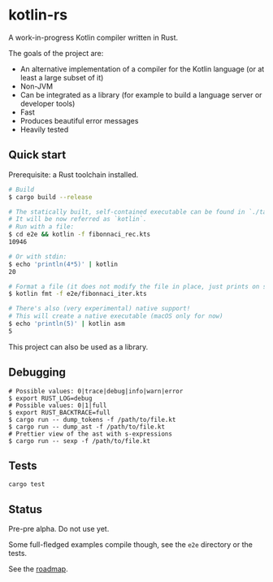 # kotlin-rs
A work-in-progress Kotlin compiler written in Rust.

The goals of the project are:

- An alternative implementation of a compiler for the Kotlin language (or at least a large subset of it)
- Non-JVM
- Can be integrated as a library (for example to build a language server or developer tools)
- Fast 
- Produces beautiful error messages
- Heavily tested

## Quick start
Prerequisite: a Rust toolchain installed.

```sh
# Build
$ cargo build --release

# The statically built, self-contained executable can be found in `./target/release/kotlin`.
# It will be now referred as `kotlin`.
# Run with a file:
$ cd e2e && kotlin -f fibonnaci_rec.kts
10946

# Or with stdin:
$ echo 'println(4*5)' | kotlin
20

# Format a file (it does not modify the file in place, just prints on stdout):
$ kotlin fmt -f e2e/fibonnaci_iter.kts

# There's also (very experimental) native support!
# This will create a native executable (macOS only for now)
$ echo 'println(5)' | kotlin asm
5

```

This project can also be used as a library.

## Debugging

```
# Possible values: 0|trace|debug|info|warn|error
$ export RUST_LOG=debug
# Possible values: 0|1|full
$ export RUST_BACKTRACE=full
$ cargo run -- dump_tokens -f /path/to/file.kt
$ cargo run -- dump_ast -f /path/to/file.kt
# Prettier view of the ast with s-expressions
$ cargo run -- sexp -f /path/to/file.kt
```

## Tests

`cargo test`

## Status

Pre-pre alpha. Do not use yet.

Some full-fledged examples compile though, see the `e2e` directory or the tests.

See the [roadmap](docs/ROADMAP.md).
